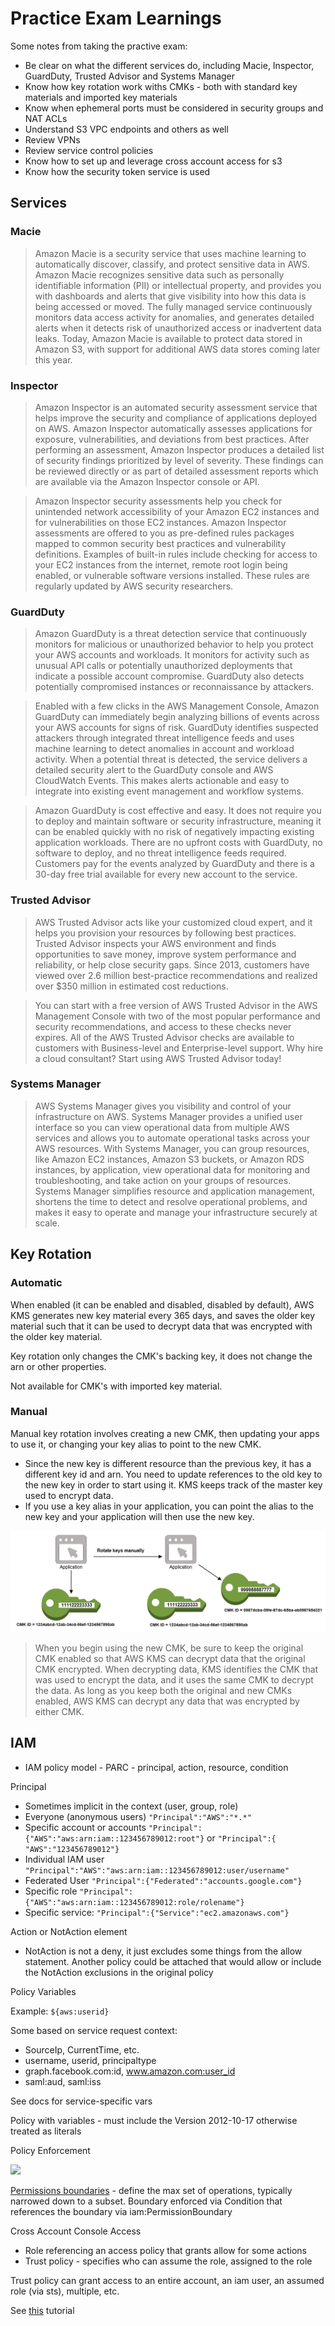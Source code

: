 # Practice Exam Learnings

Some notes from taking the practive exam:

* Be clear on what the different services do, including Macie, Inspector, GuardDuty, Trusted Advisor and Systems Manager
* Know how key rotation work withs CMKs - both with standard key materials and imported key materials
* Know when ephemeral ports must be considered in security groups and NAT ACLs
* Understand S3 VPC endpoints and others as well
* Review VPNs
* Review service control policies
* Know how to set up and leverage cross account access for s3
* Know how the security token service is used


## Services

### Macie

> Amazon Macie is a security service that uses machine learning to automatically discover, classify, and protect sensitive data in AWS. Amazon Macie recognizes sensitive data such as personally identifiable information (PII) or intellectual property, and provides you with dashboards and alerts that give visibility into how this data is being accessed or moved. The fully managed service continuously monitors data access activity for anomalies, and generates detailed alerts when it detects risk of unauthorized access or inadvertent data leaks. Today, Amazon Macie is available to protect data stored in Amazon S3, with support for additional AWS data stores coming later this year.

### Inspector

> Amazon Inspector is an automated security assessment service that helps improve the security and compliance of applications deployed on AWS. Amazon Inspector automatically assesses applications for exposure, vulnerabilities, and deviations from best practices. After performing an assessment, Amazon Inspector produces a detailed list of security findings prioritized by level of severity. These findings can be reviewed directly or as part of detailed assessment reports which are available via the Amazon Inspector console or API.

> Amazon Inspector security assessments help you check for unintended network accessibility of your Amazon EC2 instances and for vulnerabilities on those EC2 instances. Amazon Inspector assessments are offered to you as pre-defined rules packages mapped to common security best practices and vulnerability definitions. Examples of built-in rules include checking for access to your EC2 instances from the internet, remote root login being enabled, or vulnerable software versions installed. These rules are regularly updated by AWS security researchers.

### GuardDuty

> Amazon GuardDuty is a threat detection service that continuously monitors for malicious or unauthorized behavior to help you protect your AWS accounts and workloads. It monitors for activity such as unusual API calls or potentially unauthorized deployments that indicate a possible account compromise. GuardDuty also detects potentially compromised instances or reconnaissance by attackers.

> Enabled with a few clicks in the AWS Management Console, Amazon GuardDuty can immediately begin analyzing billions of events across your AWS accounts for signs of risk. GuardDuty identifies suspected attackers through integrated threat intelligence feeds and uses machine learning to detect anomalies in account and workload activity. When a potential threat is detected, the service delivers a detailed security alert to the GuardDuty console and AWS CloudWatch Events. This makes alerts actionable and easy to integrate into existing event management and workflow systems.

> Amazon GuardDuty is cost effective and easy. It does not require you to deploy and maintain software or security infrastructure, meaning it can be enabled quickly with no risk of negatively impacting existing application workloads. There are no upfront costs with GuardDuty, no software to deploy, and no threat intelligence feeds required. Customers pay for the events analyzed by GuardDuty and there is a 30-day free trial available for every new account to the service.

### Trusted Advisor

> AWS Trusted Advisor acts like your customized cloud expert, and it helps you provision your resources by following best practices. Trusted Advisor inspects your AWS environment and finds opportunities to save money, improve system performance and reliability, or help close security gaps. Since 2013, customers have viewed over 2.6 million best-practice recommendations and realized over $350 million in estimated cost reductions.

> You can start with a free version of AWS Trusted Advisor in the AWS Management Console with two of the most popular performance and security recommendations, and access to these checks never expires. All of the AWS Trusted Advisor checks are available to customers with Business-level and Enterprise-level support. Why hire a cloud consultant? Start using AWS Trusted Advisor today!

### Systems Manager

> AWS Systems Manager gives you visibility and control of your infrastructure on AWS. Systems Manager provides a unified user interface so you can view operational data from multiple AWS services and allows you to automate operational tasks across your AWS resources. With Systems Manager, you can group resources, like Amazon EC2 instances, Amazon S3 buckets, or Amazon RDS instances, by application, view operational data for monitoring and troubleshooting, and take action on your groups of resources. Systems Manager simplifies resource and application management, shortens the time to detect and resolve operational problems, and makes it easy to operate and manage your infrastructure securely at scale.

## Key Rotation

### Automatic

When enabled (it can be enabled and disabled, disabled by default), AWS KMS generates new key material every 365 days, and saves the older key material such that it can be used to decrypt data that was encrypted with the older key material.

Key rotation only changes the CMK's backing key, it does not change the arn or other properties.

Not available for CMK's with imported key material.

### Manual

Manual key rotation involves creating a new CMK, then updating your apps to use it, or changing your key alias to point to the new CMK.

* Since the new key is different resource than the previous key, it has a different key id and arn. You need to update references to the old key to the new key in order to start using it. KMS keeps track of the master key used to encrypt data. 
* If you use a key alias in your application, you can point the alias to the new key and your application will then use the new key.

![](./key-rotation-manual.png)

> When you begin using the new CMK, be sure to keep the original CMK enabled so that AWS KMS can decrypt data that the original CMK encrypted. When decrypting data, KMS identifies the CMK that was used to encrypt the data, and it uses the same CMK to decrypt the data. As long as you keep both the original and new CMKs enabled, AWS KMS can decrypt any data that was encrypted by either CMK.

## IAM

* IAM policy model - PARC - principal, action, resource, condition

Principal

* Sometimes implicit in the context (user, group, role)
* Everyone (anonymous users) `"Principal":"AWS":"*.*"`
* Specific account or accounts `"Principal":{"AWS":"aws:arn:iam::123456789012:root"}` or `"Principal":{       "AWS":"123456789012"}`
* Individual IAM user `"Principal":"AWS":"aws:arn:iam::123456789012:user/username"`
* Federated User `"Principal":{"Federated":"accounts.google.com"}`
* Specific role `"Principal":{"AWS":"aws:arn:iam::123456789012:role/rolename"}`
* Specific service: `"Principal":{"Service":"ec2.amazonaws.com"}`

Action or NotAction element

* NotAction is not a deny, it just excludes some things from the allow statement. Another policy could be attached that would allow or include the NotAction exclusions in the original policy

Policy Variables

Example: `${aws:userid}`

Some based on service request context:

* SourceIp, CurrentTime, etc.
* username, userid, principaltype
* graph.facebook.com:id, www.amazon.com:user_id
* saml:aud, saml:iss

See docs for service-specific vars

Policy with variables - must include the Version 2012-10-17 otherwise treated as literals

Policy Enforcement

![](./EffectivePermissions-numbered.png)

[Permissions boundaries](https://aws.amazon.com/blogs/security/delegate-permission-management-to-developers-using-iam-permissions-boundaries/) - define the max set of operations, typically narrowed down to a subset. Boundary enforced via Condition that references the boundary via iam:PermissionBoundary

Cross Account Console Access

* Role referencing an access policy that grants allow for some actions
* Trust policy - specifies who can assume the role, assigned to the role

Trust policy can grant access to an entire account, an iam user, an assumed role (via sts), multiple, etc.

See [this](https://docs.aws.amazon.com/IAM/latest/UserGuide/tutorial_cross-account-with-roles.html) tutorial